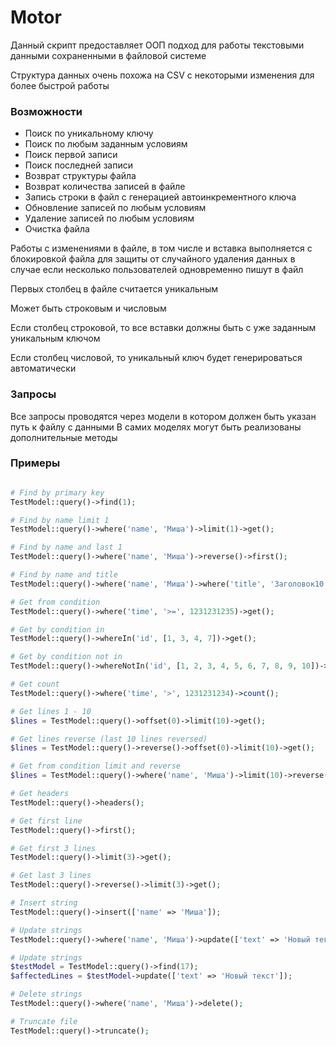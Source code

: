 # Motor

Данный скрипт предоставляет ООП подход для работы текстовыми данными сохраненными в файловой системе

Структура данных очень похожа на CSV с некоторыми изменения для более быстрой работы

### Возможности

- Поиск по уникальному ключу
- Поиск по любым заданным условиям
- Поиск первой записи
- Поиск последней записи
- Возврат структуры файла
- Возврат количества записей в файле
- Запись строки в файл с генерацией автоинкрементного ключа
- Обновление записей по любым условиям
- Удаление записей по любым условиям
- Очистка файла

Работы с изменениями в файле, в том числе и вставка выполняется с блокировкой файла для защиты от случайного удаления данных в случае если несколько пользователей одновременно пишут в файл

Первых столбец в файле считается уникальным

Может быть строковым и числовым

Если столбец строковой, то все вставки должны быть с уже заданным уникальным ключом

Если столбец числовой, то уникальный ключ будет генерироваться автоматически

### Запросы

Все запросы проводятся через модели в котором должен быть указан путь к файлу с данными
В самих моделях могут быть реализованы дополнительные методы

### Примеры
```php

# Find by primary key
TestModel::query()->find(1);

# Find by name limit 1
TestModel::query()->where('name', 'Миша')->limit(1)->get();

# Find by name and last 1
TestModel::query()->where('name', 'Миша')->reverse()->first();

# Find by name and title
TestModel::query()->where('name', 'Миша')->where('title', 'Заголовок10')->get();

# Get from condition
TestModel::query()->where('time', '>=', 1231231235)->get();

# Get by condition in
TestModel::query()->whereIn('id', [1, 3, 4, 7])->get();

# Get by condition not in
TestModel::query()->whereNotIn('id', [1, 2, 3, 4, 5, 6, 7, 8, 9, 10])->get();

# Get count
TestModel::query()->where('time', '>', 1231231234)->count();

# Get lines 1 - 10
$lines = TestModel::query()->offset(0)->limit(10)->get();

# Get lines reverse (last 10 lines reversed)
$lines = TestModel::query()->reverse()->offset(0)->limit(10)->get();

# Get from condition limit and reverse
$lines = TestModel::query()->where('name', 'Миша')->limit(10)->reverse()->get();

# Get headers
TestModel::query()->headers();

# Get first line
TestModel::query()->first();

# Get first 3 lines
TestModel::query()->limit(3)->get();

# Get last 3 lines
TestModel::query()->reverse()->limit(3)->get();

# Insert string
TestModel::query()->insert(['name' => 'Миша']);

# Update strings
TestModel::query()->where('name', 'Миша')->update(['text' => 'Новый текст']);

# Update strings
$testModel = TestModel::query()->find(17);
$affectedLines = $testModel->update(['text' => 'Новый текст']);

# Delete strings
TestModel::query()->where('name', 'Миша')->delete();

# Truncate file
TestModel::query()->truncate();
```
